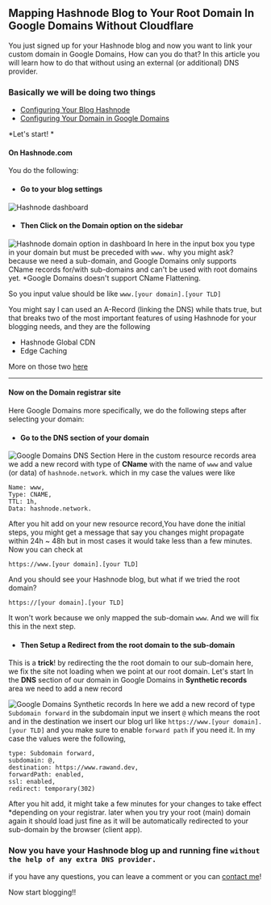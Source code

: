 ## Mapping  Hashnode Blog to Your Root Domain In Google Domains Without Cloudflare

You just signed up for your Hashnode blog and now you want to link your custom domain in Google Domains, How can you do that? In this article you will learn how to do that without using an external (or additional) DNS provider.

### Basically we will be doing two things

- [Configuring Your Blog Hashnode](#on-hashnode.com) 
- [Configuring Your Domain in Google Domains](#now-on-the-domain-registrar-site)


*Let's start!
*

#### On Hashnode.com

You do the following:

- #### Go to your blog **settings**
![Hashnode dashboard](https://cdn.hashnode.com/res/hashnode/image/upload/v1611341267101/yBZtFdi_u.png)

- #### Then Click on the **Domain** option on the sidebar
![Hashnode domain option in dashboard](https://cdn.hashnode.com/res/hashnode/image/upload/v1611341657790/FTNb0fnZu.png)
In here in the input box you type in your domain but must be preceded with `www.` why you might ask? because we need a sub-domain, and Google Domains only supports CName records for/with sub-domains and can't be used with root domains yet. *Google Domains doesn't support CName Flattening.

So you input value should be like `www.[your domain].[your TLD]`

You might say I can used an A-Record (linking the DNS) while thats true, but that breaks two of the most important features of using Hashnode for your blogging needs, and they are the following

  - Hashnode Global CDN
  - Edge Caching

More on those two [here](https://sandeep.dev/how-i-built-a-cdn-for-our-multi-tenant-app-within-a-day)

----

#### Now on the Domain registrar site

Here Google Domains more specifically, we do the following steps after selecting your domain:

- #### Go to the **DNS** section of your domain

![Google Domains DNS Section](https://cdn.hashnode.com/res/hashnode/image/upload/v1611343540277/d1CwvLCTI.png)
Here in the custom resource records area we add a new record with type of **CName** with the name of `www` and value (or data) of `hashnode.network`. which in my case the values were like
```
Name: www,
Type: CNAME,
TTL: 1h,
Data: hashnode.network.
```

After you hit add on your new resource record,You have done the initial steps, you might get a message that say you changes might propagate within 24h ~ 48h but in most cases it would take less than a few minutes.
Now you can check at 

`https://www.[your domain].[your TLD]`

And you should see your Hashnode blog, but what if we tried the root domain?

`https://[your domain].[your TLD]`

It won't work because we only mapped the sub-domain `www`. And we will fix this in the next step.

- #### Then Setup a **Redirect** from the root domain to the sub-domain

This is a **trick**! by redirecting the the root domain to our sub-domain here, we fix the site not loading when we point at our root domain. Let's start In the **DNS** section of our domain in Google Domains in **Synthetic records** area we need to add a new record

![Google Domains Synthetic records](https://cdn.hashnode.com/res/hashnode/image/upload/v1611345286025/d-Q02iLcr.png)
In here we add a new record of type `Subdomain forward` in the subdomain input we insert `@` which means the root and in the destination we insert our blog url like `https://www.[your domain].[your TLD]` and you make sure to enable `forward path` if you need it. In my case the values were the following,

```
type: Subdomain forward,
subdomain: @,
destination: https://www.rawand.dev,
forwardPath: enabled,
ssl: enabled,
redirect: temporary(302)
```

After you hit add, it might take a few minutes for your changes to take effect *depending on your registrar. later when you try your root (main) domain again it should load just fine as it will be automatically redirected to your sub-domain by the browser (client app).


### Now you have your Hashnode blog up and running fine `without the help of any extra DNS provider.`

if you have any questions, you can leave a comment or you can [contact me](https://rawand.dev/contact)!

Now start blogging!!